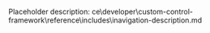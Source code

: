 Placeholder description: ce\developer\custom-control-framework\reference\includes\inavigation-description.md